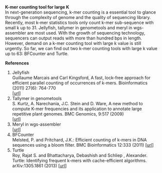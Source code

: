 **K-mer counting tool for large K**  
In next-generation sequencing, k-mer counting is a essential tool to glance through the complexity of genome and the quality of sequencing library. Recently, most k-mer statistics tools only count k-mer sub-sequence with small k up to 31. Jellyfish, tallymer in genometools and meryl in wgs-assembler are most used. With the growth of sequencing technology, sequencers can output reads with more than hundred bps in length. However, demand on a k-mer counting tool with large k value is still urgently. So far, we can find out two k-mer counting tools with large k value up to 63: BFCounter and Turtle.  

**References**
1. Jellyfish  
Guillaume Marcais and Carl Kingsford, A fast, lock-free approach for efficient parallel counting of occurrences of k-mers. Bioinformatics (2011) 27(6): 764-770  
[[url](http://www.cbcb.umd.edu/software/jellyfish/)]
1. Tallymer in genometools  
S. Kurtz, A. Narechania, J.C. Stein and D. Ware, A new method to compute K-mer frequencies and its application to annotate large repetitive plant genomes. BMC Genomics, 9:517 (2009)  
[[url](http://www.zbh.uni-hamburg.de/?id=211)]
1. Meryl in wgs-assembler  
[[url](http://kmer.sourceforge.net/)]
1. BFCounter  
Melsted, P. and Pritchard, J.K.: Efficient counting of k-mers in DNA sequences using a bloom filter. BMC Bioinformatics 12:333 (2011) [[url](http://pritch.bsd.uchicago.edu/bfcounter.html)]  
1. Turtle  
Roy, Rajat S. and Bhattacharya, Debashish and Schliep , Alexander. Turtle: Identifying frequent k-mers with cache-efficient algorithms. arXiv:1305.1861 (2013) [[url](http://bioinformatics.rutgers.edu/Software/Turtle/)]  
